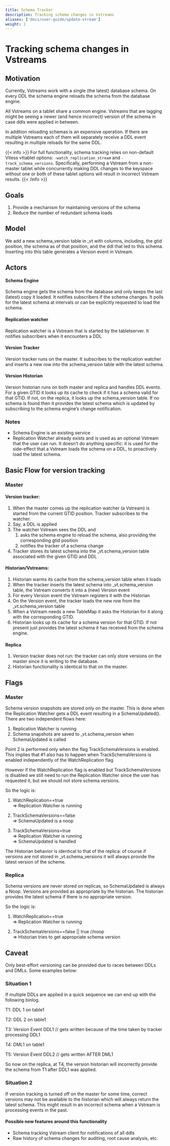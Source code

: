 ```yaml
---
title: Schema Tracker
description: Tracking schema changes in Vstreams
aliases: ['docs/user-guide/update-stream'] 
weight: 1
---
```


# Tracking schema changes in Vstreams

## Motivation

Currently, Vstreams work with a single (the latest) database schema. On every DDL the schema engine reloads the schema from the database engine.

All Vstreams on a tablet share a common engine. Vstreams that are lagging might be seeing a newer (and hence incorrect) version of the schema in case ddls were applied in between.

In addition reloading schemas is an expensive operation. If there are multiple Vstreams each of them will separately receive a DDL event resulting in multiple reloads for the same DDL.

{{< info >}}
For full functionality, schema tracking relies on non-default Vitess vttablet options: `-watch_replication_stream` and `-track_schema_versions`. Specifically, performing a Vstream from a non-master tablet while concurrently making DDL changes to the keyspace without one or both of these tablet options will result in incorrect Vstream results. 
{{< /info >}}

## Goals

1. Provide a mechanism for maintaining versions of the schema
2. Reduce the number of redundant schema loads

## Model

We add a new schema_version table in _vt with columns, including, the gtid position, the schema as of that position, and the ddl that led to this schema. Inserting into this table generates a Version event in Vstream.

## Actors

#### Schema Engine

Schema engine gets the schema from the database and only keeps the last (latest) copy it loaded. It notifies subscribers if the schema changes. It polls for the latest schema at intervals or can be explicitly requested to load the schema.

#### Replication watcher

Replication watcher is a Vstream that is started by the tabletserver. It notifies subscribers when it encounters a DDL

#### Version Tracker

Version tracker runs on the master. It subscribes to the replication watcher and inserts a new row into the schema_version table with the latest schema.

#### Version Historian

Version historian runs on both master and replica and handles DDL events. For a given GTID it looks up its cache to check if it has a schema valid for that GTID. If not, on the replica, it looks up the schema_version table. If no schema is found then it provides the latest schema which is updated by subscribing to the schema engine’s change notification.

### Notes

*   Schema Engine is an existing service
*   Replication Watcher already exists and is used as an optional Vstream that the user can run. It doesn’t do anything specific: it is used for the side-effect that a Vstream loads the schema on a DDL, to proactively load the latest schema.

## Basic Flow for version tracking

### Master

#### Version tracker:

1. When the master comes up the replication watcher (a Vstream) is started from the current GTID position. Tracker subscribes to the watcher.
1. Say, a DDL is applied
1. The watcher Vstream sees the DDL and
    1. asks the schema engine to reload the schema, also providing the corresponding gtid position
    2. notifies the tracker  of a schema change
1. Tracker stores its latest schema into the _vt.schema_version table associated with the given GTID and DDL


#### Historian/Vstreams:

1. Historian warms its cache from the schema_version table when it loads
2. When the tracker inserts the latest schema into _vt.schema_version table, the Vstream converts it into a (new) Version event
3. For every Version event the Vstream registers it with the Historian
4. On the Version event, the tracker loads the new row from the _vt.schema_version table
5. When a Vstream needs a new TableMap it asks the Historian for it along with the corresponding GTID.
6. Historian looks up its cache for a schema version for that GTID. If not present just provides the latest schema it has received from the schema engine.


#### Replica

1. Version tracker does not run: the tracker can only store versions on the master since it is writing to the database.
2. Historian functionality is identical to that on the master.

## Flags

### Master

Schema version snapshots are stored only on the master. This is done when the Replication Watcher gets a DDL event resulting in a SchemaUpdated(). There are two independent flows here:

1. Replication Watcher is running
2. Schema snapshots are saved to _vt.schema_version when SchemaUpdated is called

Point 2 is performed only when the flag TrackSchemaVersions is enabled. This implies that #1 also has to happen when TrackSchemaVersions is enabled independently of the WatchReplication flag

However if the WatchReplication flag is enabled but TrackSchemaVersions is disabled we still need to run the Replication Watcher since the user has requested it, but we should not store schema versions.

So the logic is:

1. WatchReplication==true \
=> Replication Watcher is running

2. TrackSchemaVersions==false  
=> SchemaUpdated is a noop

3. TrackSchemaVersions=true  
=> Replication Watcher is running \
=> SchemaUpdated is handled

The Historian behavior is identical to that of the replica: of course if versions are not stored in _vt.schema_versions it will always provide the latest version of the scheme.

### Replica

Schema versions are never stored on replicas, so SchemaUpdated is always a Noop. Versions are provided as appropriate by the historian. The historian provides the latest schema if there is no appropriate version.

So the logic is:

1. WatchReplication==true \
=> Replication Watcher is running

2. TrackSchemaVersions==false || true  //noop \
=> Historian tries to get appropriate schema version

## Caveat

Only best-effort versioning can be provided due to races between DDLs and DMLs. Some examples below:

### Situation 1

If multiple DDLs are applied in a quick sequence we can end up with the following binlog.

T1: DDL 1 on table1

T2: DDL 2 on table1

T3: Version Event DDL1 // gets written because of the time taken by tracker processing DDL1

T4: DML1 on table1

T5: Version Event DDL2 // gets written AFTER DML1

So now on the replica, at T4, the version historian will incorrectly provide the schema from T1 after DDL1 was applied.

### Situation 2

If version tracking is turned off on the master for some time, correct versions may not be available to the historian which will always return the latest schema. This might result in an incorrect schema when a Vstream is processing events in the past.

#### Possible new features around this functionality

*   Schema tracking Vstream client for notifications of all ddls
*   Raw history of schema changes for auditing, root cause analysis, etc.
